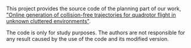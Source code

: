 This project provides the source code of the planning part of our work, ["Online generation of collision-free trajectories for quadrotor flight in unknown cluttered environments"](https://ieeexplore.ieee.org/abstract/document/7487283).

The code is only for study purposes. The authors are not responsible for any result caused by the use of the code and its modified version.
